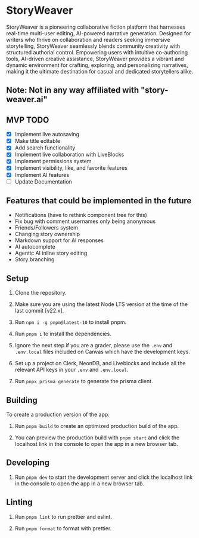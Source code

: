 # StoryWeaver

StoryWeaver is a pioneering collaborative fiction platform that harnesses real-time multi-user editing, AI-powered narrative generation. Designed for writers who thrive on collaboration and readers seeking immersive storytelling, StoryWeaver seamlessly blends community creativity with structured authorial control. Empowering users with intuitive co-authoring tools, AI-driven creative assistance, StoryWeaver provides a vibrant and dynamic environment for crafting, exploring, and personalizing narratives, making it the ultimate destination for casual and dedicated storytellers alike.

## Note: Not in any way affiliated with "story-weaver.ai"

## MVP TODO

- [x] Implement live autosaving
- [x] Make title editable
- [x] Add search functionality
- [x] Implement live collaboration with LiveBlocks
- [x] Implement permissions system
- [x] Implement visibility, like, and favorite features
- [x] Implement AI features
- [ ] Update Documentation

## Features that could be implemented in the future

- Notifications (have to rethink component tree for this)
- Fix bug with comment usernames only being anonymous
- Friends/Followers system
- Changing story ownership
- Markdown support for AI responses
- AI autocomplete
- Agentic AI inline story editing
- Story branching

## Setup

1. Clone the repository.

2. Make sure you are using the latest Node LTS version at the time of the last commit [v22.x].

3. Run `npm i -g pnpm@latest-10` to install pnpm.

4. Run `pnpm i` to install the dependencies.

5. Ignore the next step if you are a grader, please use the `.env` and `.env.local` files included on Canvas which have the development keys.

6. Set up a project on Clerk, NeonDB, and Liveblocks and include all the relevant API keys in your `.env` and `.env.local`.

7. Run `pnpx prisma generate` to generate the prisma client.

## Building

To create a production version of the app:

1. Run `pnpm build` to create an optimized production build of the app.

2. You can preview the production build with `pnpm start` and click the localhost link in the console to open the app in a new browser tab.

## Developing

1. Run `pnpm dev` to start the development server and click the localhost link in the console to open the app in a new browser tab.

## Linting

1. Run `pnpm lint` to run prettier and eslint.

2. Run `pnpm format` to format with prettier.
